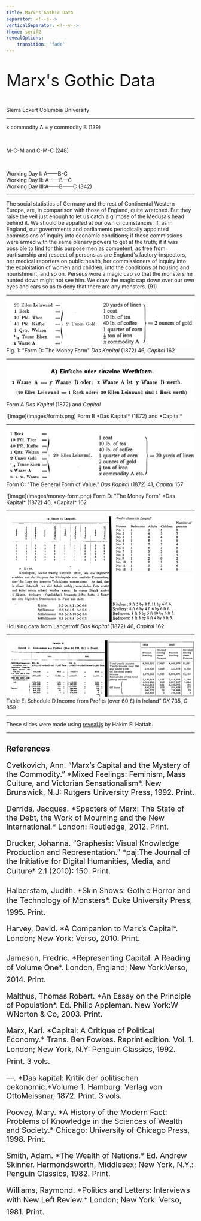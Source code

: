```yaml
---
title: Marx's Gothic Data
separator: <!--s-->
verticalSeparator: <!--v-->
theme: serif2
revealOptions:
    transition: 'fade'
---
```




 
<p style='font-size:44px;'> Marx's Gothic Data</p>
Sierra Eckert  
Columbia University  

---

x commodity A = y commodity B (139)  
  
<br>

M-C-M and C-M-C (248)  
  
<br>
  

Working Day I: A——B-C  
Working Day II: A——B—C  
Working Day III:A——B——C (342)  

---
 
The social statistics of Germany and the rest of Continental Western Europe, are, in comparison with those of England, quite wretched. But they raise the veil just enough to let us catch <span class="fragment highlight-red">a glimpse of the Medusa’s head behind it.</span>  <span class="fragment">We should be appalled at our own circumstances, if, as in England, our governments and parliaments periodically appointed commissions of inquiry into economic conditions; if these commissions were armed with the same plenary powers to get at the truth; if it was possible to find for this purpose men as competent, as free from partisanship and respect of persons as are England's factory-inspectors, her medical reporters on public health, her commissioners of inquiry into the exploitation of women and children, into the conditions of housing and nourishment, and so on.  <span class="fragment highlight-red">Perseus wore a magic cap so that the monsters he hunted down might not see him. We draw the magic cap down over our own eyes and ears so as to deny that there are any monsters. (91) </span> </span>

---

![image](images/money-form.png)  
Fig. 1: "Form D: The Money Form" *Das Kapital* (1872) 46, *Capital* 162

---


![image](images/forma.png)  
Form A  *Das Kapital* (1872) and *Capital* 

<p class="fragment"> ![image](images/formb.png)  
Form B  *Das Kapital* (1872) and *Capital* </p>

---


![image](images/formc.png)  
Form C: "The General Form of Value." *Das Kapital* (1872) 41, *Capital* 157

<p class="fragment"> ![image](images/money-form.png)  
Form D: "The Money Form" *Das Kapital* (1872) 46, *Capital* 162 </p>

---

![image](images/housing.png)  
Housing data from Langstroff *Das Kapital* (1872) 46, *Capital* 162

---

![image](images/tableE-small.png)  
Table E: Schedule D Income from Profits (over 60 £) in Ireland” *DK* 735, *C* 859

---

These slides were made using [reveal.js](https://github.com/hakimel/reveal.js/) by Hakim El Hattab.

---

## References ##

<p style='font-size:20px;'> Cvetkovich, Ann. “Marx’s Capital and the Mystery of the Commodity.” *Mixed Feelings: Feminism, Mass Culture, and Victorian Sensationalism*. New Brunswick, N.J: Rutgers University Press, 1992. Print. </p>

<p style='font-size:20px;'>Derrida, Jacques. *Specters of Marx: The State of the Debt, the Work of Mourning and the New International.* London: Routledge, 2012. Print.</p>

<p style='font-size:20px;'>Drucker, Johanna. “Graphesis: Visual Knowledge Production and Representation.” *paj:The Journal of the Initiative for Digital Humanities, Media, and Culture* 2.1 (2010): 150. Print.</p>

<p style='font-size:20px;'>Halberstam, Judith. *Skin Shows: Gothic Horror and the Technology of Monsters*. Duke University Press, 1995. Print.</p>

<p style='font-size:20px;'>Harvey, David. *A Companion to Marx’s Capital*. London; New York: Verso, 2010. Print.</p>

<p style='font-size:20px;'>Jameson, Fredric. *Representing Capital: A Reading of Volume One*. London, England; New York:Verso, 2014. Print.</p>

<p style='font-size:20px;'>Malthus, Thomas Robert. *An Essay on the Principle of Population*. Ed. Philip Appleman. New York:W WNorton & Co, 2003. Print.</p>

<p style='font-size:20px;'>Marx, Karl. *Capital: A Critique of Political Economy.* Trans. Ben Fowkes. Reprint edition. Vol. 1. London; New York, N.Y: Penguin Classics, 1992. Print. 3 vols.</p>

<p style='font-size:20px;'>—. *Das kapital: Kritik der politischen oekonomic.*Volume 1. Hamburg: Verlag von OttoMeissnar, 1872. Print. 3 vols. </p>

<p style='font-size:20px;'>Poovey, Mary. *A History of the Modern Fact: Problems of Knowledge in the Sciences of Wealth and Society.* Chicago: University of Chicago Press, 1998. Print.</p>

<p style='font-size:20px;'>Smith, Adam. *The Wealth of Nations.* Ed. Andrew Skinner. Harmondsworth, Middlesex; New York, N.Y.: Penguin Classics, 1982. Print.</p>

<p style='font-size:20px;'>Williams, Raymond. *Politics and Letters: Interviews with New Left Review.* London; New York: Verso, 1981. Print.</p>
